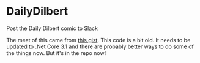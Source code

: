# DailyDilbert
Post the Daily Dilbert comic to Slack

The meat of this came from [this gist](https://gist.github.com/jogleasonjr/7121367).  This code is a bit old.  It needs to be updated to .Net Core 3.1 and there are probably better ways to do some of the things now.  But it's in the repo now!
